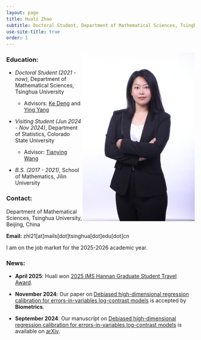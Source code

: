 ```yaml
---
layout: page
title: Huali Zhao
subtitle: Doctoral Student, Department of Mathematical Sciences, Tsinghua University
use-site-title: true
order: 1
---
```

<img align="right" src="/assets/img/Huali 2.JPG" alt="" width="300">

### Education:
  
   - _Doctoral Student (2021 - now)_, Department of Mathematical Sciences, Tsinghua University   
       - Advisors: [Ke Deng](https://www.stat.tsinghua.edu.cn/en/info/1023/1053.htm) and [Ying Yang](https://www.stat.tsinghua.edu.cn/en/info/1023/1401.htm)

   - _Visiting Student (Jun 2024 - Nov 2024)_, Department of Statistics, Colorado State University
       - Advisor: [Tianying Wang](https://statistics.colostate.edu/person/?id=7007959B876D22076178E19ED6C3873C&sq=t)
  
   - _B.S. (2017 - 2021)_, School of Mathematics, Jilin University

### Contact:
Department of Mathematical Sciences, Tsinghua University, Beijing, China

**Email:** zhl21[at]mails[dot]tsinghua[dot]edu[dot]cn

I am on the job market for the 2025-2026 academic year.

### News:

- **April 2025**: Huali won [2025 IMS Hannan Graduate Student Travel Award](https://imstat.org/2025/05/15/ims-travel-awards-2025-meet-the-winners/).

- **November 2024**: Our paper on [Debiased high-dimensional regression calibration for errors-in-variables log-contrast models](https://academic.oup.com/biometrics/article/80/4/ujae153/7925418) is accepted by **Biometrics**.

- **September 2024**: Our manuscript on [Debiased high-dimensional regression calibration for errors-in-variables log-contrast models](https://arxiv.org/abs/2409.07568) is available on [arXiv](https://arxiv.org/abs/2409.07568).

